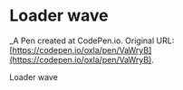 # Loader wave
 _A Pen created at CodePen.io. Original URL: [https://codepen.io/oxla/pen/VaWryB](https://codepen.io/oxla/pen/VaWryB).

 Loader wave